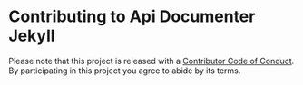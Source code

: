 # Contributing to Api Documenter Jekyll

Please note that this project is released with a [Contributor Code of Conduct](CODE_OF_CONDUCT.md). By participating in this project you agree to abide by its terms.